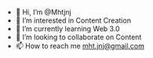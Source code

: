 - 👋 Hi, I’m @Mhtjnj
- 👀 I’m interested in Content Creation
- 🌱 I’m currently learning Web 3.0
- 💞️ I’m looking to collaborate on Content
- 📫 How to reach me mht.jnj@gmail.com

<!---
Mhtjnj/Mhtjnj is a ✨ special ✨ repository because its `README.md` (this file) appears on your GitHub profile.
You can click the Preview link to take a look at your changes.
--->

